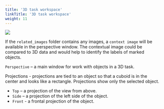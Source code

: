 ```yaml
---
title: '3D task workspace'
linkTitle: '3D task workspace'
weight: 11
---
```


![](/images/image214_carla_town3.jpg)


If the `related_images` folder contains any images, a `context image` will be available  in the perspective window.
The contextual image could be compared to 3D data and would help to identify the labels of marked objects.

`Perspective` – a main window for work with objects in a 3D task.

Projections - projections are tied to an object so that a cuboid is in the center and looks like a rectangle.
Projections show only the selected object.

- `Top` – a projection of the view from above.
- `Side` – a projection of the left side of the object.
- `Front` - a frontal projection of the object.

